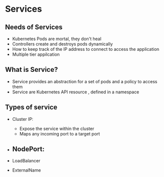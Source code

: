 # Services

## Needs of Services

- Kubernetes Pods are mortal, they don't heal
- Controllers create and destroys pods dynamically
- How to keep track of the IP address to connect to access the application
- Multiple tier appilcation


## What is Service?

- Service provides an abstraction for a set of pods and a policy to access them
- Service are Kubernetes API resource , defined in a namespace


## Types of service 

- Cluster IP:
  - Expose the service within the cluster
  - Maps any incoming port to a target port

- NodePort:
  - 
- LoadBalancer
- ExternalName